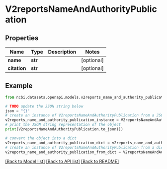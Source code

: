 # V2reportsNameAndAuthorityPublication


## Properties

Name | Type | Description | Notes
------------ | ------------- | ------------- | -------------
**name** | **str** |  | [optional] 
**citation** | **str** |  | [optional] 

## Example

```python
from ncbi.datasets.openapi.models.v2reports_name_and_authority_publication import V2reportsNameAndAuthorityPublication

# TODO update the JSON string below
json = "{}"
# create an instance of V2reportsNameAndAuthorityPublication from a JSON string
v2reports_name_and_authority_publication_instance = V2reportsNameAndAuthorityPublication.from_json(json)
# print the JSON string representation of the object
print(V2reportsNameAndAuthorityPublication.to_json())

# convert the object into a dict
v2reports_name_and_authority_publication_dict = v2reports_name_and_authority_publication_instance.to_dict()
# create an instance of V2reportsNameAndAuthorityPublication from a dict
v2reports_name_and_authority_publication_from_dict = V2reportsNameAndAuthorityPublication.from_dict(v2reports_name_and_authority_publication_dict)
```
[[Back to Model list]](../README.md#documentation-for-models) [[Back to API list]](../README.md#documentation-for-api-endpoints) [[Back to README]](../README.md)


